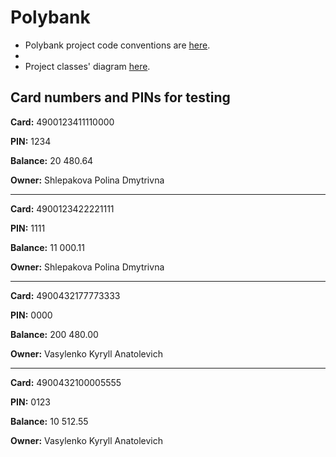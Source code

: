 # Polybank

- Polybank project code conventions are [here](documentation/convention.md).
- 
- Project classes' diagram [here](documentation/PolybankDiagram.pdf).

## Card numbers and PINs for testing
**Card:**		4900123411110000

**PIN:**		1234

**Balance:**	20 480.64

**Owner:**		Shlepakova Polina Dmytrivna
___
**Card:**		4900123422221111

**PIN:**		1111

**Balance:**	11 000.11

**Owner:**		Shlepakova Polina Dmytrivna
___
**Card:**		4900432177773333

**PIN:**		0000

**Balance:**	200 480.00

**Owner:**		Vasylenko Kyryll Anatolevich
___
**Card:**		4900432100005555

**PIN:**		0123

**Balance:**	10 512.55

**Owner:**		Vasylenko Kyryll Anatolevich
